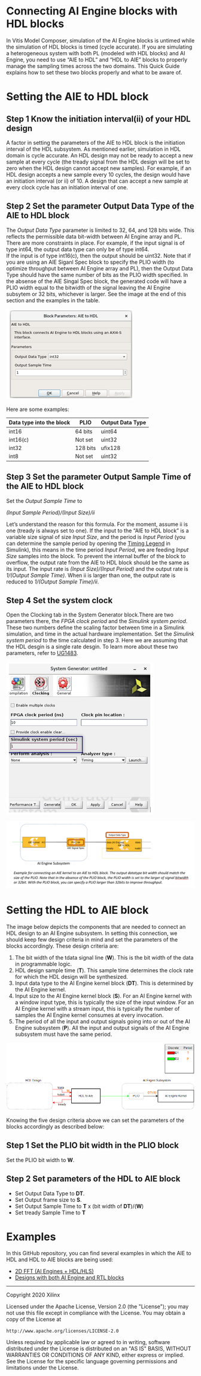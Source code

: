 # Connecting AI Engine blocks with HDL blocks
In Vitis Model Composer, simulation of the AI Engine blocks is untimed while the simulation of HDL blocks is timed (cycle accurate). 
If you are simulating a heterogeneous system with both PL (modeled with HDL blocks) and AI Engine, you need to use “AIE to HDL” and “HDL to AIE” blocks to properly 
manage the sampling times across the two domains. This Quick Guide explains how to set these two blocks properly and what to be aware of.

# Setting the AIE to HDL block
## Step 1 Know the initiation interval(ii) of your HDL design
A factor in setting the parameters of the AIE to HDL block is the initiation interval of the HDL subsystem. 
As mentioned earlier, simulation in HDL domain is cycle accurate. 
An HDL design may not be ready to accept a new sample at every cycle (the tready signal from the HDL design will be set to zero when the HDL design cannot accept new samples). 
For example, if an HDL design accepts a new sample every 10 cycles, the design would have an initiation interval (or ii) of 10. A design that can accept a new sample at every clock cycle has an initiation interval of one.

## Step 2 Set the parameter Output Data Type of the AIE to HDL block
The *Output Data Type* parameter is limited to 32, 64, and 128 bits wide. This reflects the permissible data bit-width between AI Engine array and PL. 
There are more constraints in place. For example, if the input signal is of type int64, the output data type can only be of type int64.  
If the input is of type int16(c), then the output should be uint32. Note that if you are using an AIE Siganl Spec block to specify the PLIO width (to optimize throughput between AI Engine array and PL), then the Output Data Type should have the same number of bits as the PLIO width specified. In the absense of the AIE Singal Spec block, the generated code will have a PLIO width equal to the bitwidth of the signal leaving the AI Engine subsytem or 32 bits, whichever is larger. See the image at the end of this section and the examples in the table.  

![AIE_to_HDL](images/AIE_to_HDL.png)

Here are some examples:

| Data type into the block | PLIO     | Output Data Type |
|--------------------------|----------|------------------|
| int16                    | 64 bits  | uint64           |
| int16(c)                 | Not set  | uint32           |
| int32                    | 128 bits | ufix128          |
| int8                     | Not set  | uint32           |

## Step 3 Set the parameter Output Sample Time of the AIE to HDL block
Set the *Output Sample Time* to

*(Input Sample Period)/(Input Size)/ii*

Let’s understand the reason for this formula. 
For the moment, assume ii is one (tready is always set to one). 
If the input to the “AIE to HDL block” is a variable size signal of size *Input Size*, and the period is 
*Input Period* (you can determine the sample period by opening the [Timing Legend](https://www.mathworks.com/help/simulink/ug/how-to-view-sample-time-information.html) in Simulink),
this means in the time period *Input Period*, we are feeding *Input Size* samples into the block. 
To prevent the internal buffer of the block to overflow, the output rate from the AIE to HDL block should be the same as its input. 
The input rate is *(Input Size)/(Input Period)* and the output rate is *1/(Output Sample Time)*. When ii is larger than one, the output rate is reduced to *1/(Output Sample Time)/ii*. 


## Step 4 Set the system clock
Open the Clocking tab in the System Generator block.There are two parameters there, the *FPGA clock period* and the *Simulink system period*. These two numbers define the scaling factor between time in a Simulink simulation, and time in the actual hardware implementation. Set the *Simulink system period* to the time calculated in step 3. Here we are assuming that the HDL desgin is a single rate desgin. To learn more about these two parameters, refer to [UG1483](https://www.xilinx.com/support/documentation/sw_manuals/xilinx2021_1/ug1483-model-composer-sys-gen-user-guide.pdf). 

![System Generator](images/system_generator.png)


![High Level AIE to HDL](images/high_level2.png)


# Setting the HDL to AIE block

The image below depicts the components that are needed to connect an HDL design to an AI Engine subsystem. In setting this connection, we should keep few design criteria in mind and set the parameters of the blocks accordingly. These design criteria are:

1. The bit width of the tdata signal line (**W**). This is the bit width of the data in programmable logic.
1. HDL design sample time (**T**). This sample time determines the clock rate for which the HDL design will be synthesized.
1. Input data type to the AI Engine kernel block (**DT**). This is determined by the AI Engine kernel.
1. Input size to the AI Engine kernel block (**S**). For an AI Engine kernel with a window input type, this is typically the size of the input window. For an AI Engine kernel with a stream input, this is typically the number of samples the AI Engine kernel consumes at every invocation.
1. The period of all the input and output signals going into or out of the AI Engine subsystem (**P**). All the input and output signals of the AI Engine subsystem must have the same period.

![System Generator](images/high_level_AIE_HDL.png)

Knowing the five design criteria above we can set the parameters of the blocks accordingly as described below:


## Step 1 Set the PLIO bit width in the PLIO block
Set the PLIO bit width to **W**.

## Step 2 Set parameters of the HDL to AIE block

* Set Output Data Type to **DT**.
* Set Output frame size to **S**.
* Set Output Sample Time to **T** x (bit width of **DT**)/(**W**)
* Set tready Sample Time to **T**

# Examples
In this GitHub repository, you can find several examples in which the AIE to HDL and HDL to AIE blocks are being used:

* <a href="../../Designs/FFT2D/README.md">2D FFT (AI Engines + HDL/HLS) </a>
* <a href="../../AIE_HDL/README.md">Designs with both AI Engine and RTL blocks</a>

--------------
Copyright 2020 Xilinx

Licensed under the Apache License, Version 2.0 (the "License");
you may not use this file except in compliance with the License.
You may obtain a copy of the License at

    http://www.apache.org/licenses/LICENSE-2.0

Unless required by applicable law or agreed to in writing, software
distributed under the License is distributed on an "AS IS" BASIS,
WITHOUT WARRANTIES OR CONDITIONS OF ANY KIND, either express or implied.
See the License for the specific language governing permissions and
limitations under the License.
